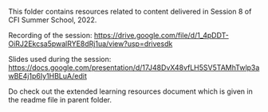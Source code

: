 This folder contains resources related to content delivered in Session 8 of CFI Summer School, 2022.

Recording of the session: https://drive.google.com/file/d/1_4pDDT-OiRJ2Ekcsa5pwalRYE8dRj1ua/view?usp=drivesdk

Slides used during the session: https://docs.google.com/presentation/d/17J48DvX48vfLH5SV5TAMhTwlp3awBE4j1p6Iy1HBLuA/edit

Do check out the extended learning resources document which is given in the readme file in parent folder.
